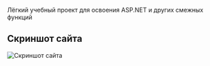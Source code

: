 Лёгкий учебный проект для освоения ASP.NET и других смежных функций

## Скриншот сайта
![Скриншот сайта](https://i.postimg.cc/QMsF01pQ/Shop.png)
